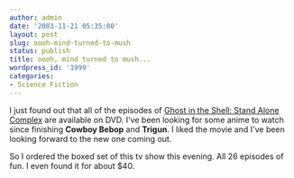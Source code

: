 ```yaml
---
author: admin
date: '2003-11-21 05:35:00'
layout: post
slug: oooh-mind-turned-to-mush
status: publish
title: oooh, mind turned to mush...
wordpress_id: '1999'
categories:
- Science Fiction
---
```

I just found out that all of the episodes of <a href="http://www.destroy-all-monsters.com/sacepisodeguide.shtml">Ghost in the Shell: Stand Alone Complex</a> are available on DVD. I've been looking for some anime to watch since finishing <strong>Cowboy Bebop</strong> and <strong>Trigun</strong>. I liked the movie and I've been looking forward to the new one coming out.

So I ordered the boxed set of this tv show this evening. All 26 episodes of fun. I even found it for about $40.<br clear="all" />
